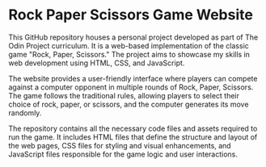 # Rock Paper Scissors Game Website

This GitHub repository houses a personal project developed as part of The Odin Project curriculum. It is a web-based implementation of the classic game "Rock, Paper, Scissors." The project aims to showcase my skills in web development using HTML, CSS, and JavaScript.

The website provides a user-friendly interface where players can compete against a computer opponent in multiple rounds of Rock, Paper, Scissors. The game follows the traditional rules, allowing players to select their choice of rock, paper, or scissors, and the computer generates its move randomly.

The repository contains all the necessary code files and assets required to run the game. It includes HTML files that define the structure and layout of the web pages, CSS files for styling and visual enhancements, and JavaScript files responsible for the game logic and user interactions.
